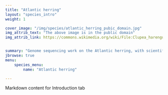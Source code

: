 ```yaml
---
title: "Atlantic herring"
layout: "species_intro"
weight: 1

cover_image: "/img/species/atlantic_herring_pubic_domain.jpg"
img_attrib_text: "The above image is in the public domain"
img_attrib_link: https://commons.wikimedia.org/wiki/File:Clupea_harengus.png


summary: "Genome sequencing work on the Atlantic herring, with scientific name Clupea harengus."
jbrowse: true 
menu:
    species_menu: 
        name: "Atlantic herring"

---
```


Markdown content for Introduction tab

